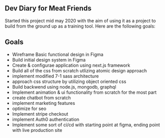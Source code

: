 ## Dev Diary for Meat Friends

Started this project mid may 2020 with the aim of using it as a project to build from the ground up as a training tool. Here are the following goals:

## Goals

- Wireframe Basic functional design in Figma
- Build initial design system in Figma
- Create & configurae application using next.js framework
- Build all of the css from scratch utlizing atomic design approach
- implement modified 7-1 sass architecture
- approach css structure by utilizing object oriented css
- Build backwend using node.js, mongodb, graphql
- Implement animation & ui functionality from scratch for the most part
- create chatbot from scratch
- implement marketing features
- optimize for seo
- Implement stripe checkout
- implement Auth0 authentication
- Implement some sort of ci/cd with starting point at figma, ending point with live production site
